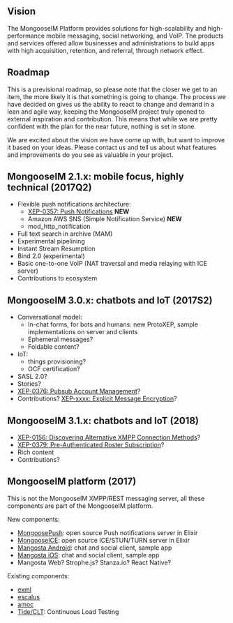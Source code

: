 ## Vision

The MongooseIM Platform provides solutions for high-scalability and high-performance mobile messaging, social networking, and VoIP. 
The products and services offered allow businesses and administrations to build apps with high acquisition, retention, and referral, through network effect.


## Roadmap

This is a previsional roadmap, so please note that the closer we get to an item, the more likely it is that something is going to change. 
The process we have decided on gives us the ability to react to change and demand in a lean and agile way, keeping the MongooseIM project truly opened to external inspiration and contribution.
This means that while we are pretty confident with the plan for the near future, nothing is set in stone. 

We are excited about the vision we have come up with, but want to improve it based on your ideas.
Please contact us and tell us about what features and improvements do you see as valuable in your project.


## MongooseIM 2.1.x: mobile focus, highly technical (2017Q2)

* Flexible push notifications architecture:
    * [XEP-0357: Push Notifications](https://xmpp.org/extensions/xep-0357.html) **NEW**
    * Amazon AWS SNS (Simple Notification Service) **NEW**
    * mod_http_notification
* Full text search in archive (MAM)
* Experimental pipelining
* Instant Stream Resumption
* Bind 2.0 (experimental)
* Basic one-to-one VoIP (NAT traversal and media relaying with ICE server)
* Contributions to ecosystem

## MongooseIM 3.0.x: chatbots and IoT (2017S2)

* Conversational model:
    * In-chat forms, for bots and humans: new ProtoXEP, sample implementations on server and clients
    * Ephemeral messages?
    * Foldable content?
* IoT:
    * things provisioning?
    * OCF certification?
* SASL 2.0?
* Stories?
* [XEP-0376: Pubsub Account Management](https://xmpp.org/extensions/xep-0376.html)?
* Contributions? [XEP-xxxx: Explicit Message Encryption](https://xmpp.org/extensions/inbox/eme.html)?

## MongooseIM 3.1.x: chatbots and IoT (2018)

* [XEP-0156: Discovering Alternative XMPP Connection Methods](http://xmpp.org/extensions/xep-0156.html)?
* [XEP-0379: Pre-Authenticated Roster Subscription](https://xmpp.org/extensions/xep-0379.html)?
* Rich content
* Contributions?

## MongooseIM platform (2017)

This is not the MongooseIM XMPP/REST messaging server, all these components are part of the MongooseIM platform.

New components:
* [MongoosePush](https://github.com/esl/MongoosePush): open source Push notifications server in Elixir
* [MongooseICE](https://github.com/esl/Fennec): open source ICE/STUN/TURN server in Elixir
* [Mangosta Android](https://github.com/esl/mangosta-android): chat and social client, sample app
* [Mangosta iOS](https://github.com/esl/mangosta-ios): chat and social client, sample app
* Mangosta Web? Strophe.js? Stanza.io? React Native?

Existing components:
* [exml](https://github.com/esl/exml)
* [escalus](https://github.com/esl/escalus)
* [amoc](https://github.com/esl/amoc)
* [Tide/CLT](http://tide.erlang-solutions.com/): Continuous Load Testing
